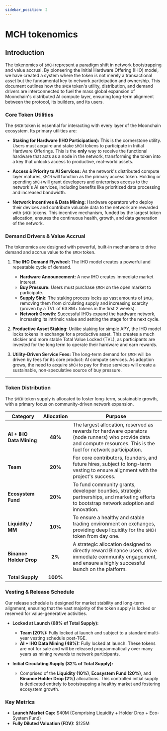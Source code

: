 ```yaml
---
sidebar_position: 2
---
```


# MCH tokenomics


## Introduction 

The tokenomics of `$MCH` represent a paradigm shift in network bootstrapping and value accrual. By pioneering the Initial Hardware Offering (IHO) model, we have created a system where the token is not merely a transactional asset but the fundamental key to network participation and ownership. This document outlines how the `$MCH` token's utility, distribution, and demand drivers are interconnected to fuel the mass global expansion of Moonchain's distributed AI compute layer, ensuring long-term alignment between the protocol, its builders, and its users.


### Core Token Utilities

The `$MCH` token is essential for interacting with every layer of the Moonchain ecosystem. Its primary utilities are:

*   **Staking for Hardware (IHO Participation):** This is the cornerstone utility. Users must acquire and stake `$MCH` tokens to participate in Initial Hardware Offerings. This is the **only** way to receive the functional hardware that acts as a node in the network, transforming the token into a key that unlocks access to productive, real-world assets.

*   **Access & Priority to AI Services:** As the network's distributed compute layer matures, `$MCH` will function as the primary access token. Holding or spending `$MCH` will grant developers and enterprises access to the network's AI services, including benefits like prioritized data processing and increased bandwidth.

*   **Network Incentives & Data Mining:** Hardware operators who deploy their devices and contribute valuable data to the network are rewarded with `$MCH` tokens. This incentive mechanism, funded by the largest token allocation, ensures the continuous health, growth, and data generation of the network.

### Demand Drivers & Value Accrual

The tokenomics are designed with powerful, built-in mechanisms to drive demand and accrue value to the `$MCH` token.

1.  **The IHO Demand Flywheel:** The IHO model creates a powerful and repeatable cycle of demand.
    *   **Hardware Announcement:** A new IHO creates immediate market interest.
    *   **Buy Pressure:** Users must purchase `$MCH` on the open market to participate.
    *   **Supply Sink:** The staking process locks up vast amounts of `$MCH`, removing them from circulating supply and increasing scarcity (proven by a TVL of 63.8M+ tokens in the first 2 weeks).
    *   **Network Growth:** Successful IHOs expand the hardware network, increasing its intrinsic value and setting the stage for the next cycle.

2.  **Productive Asset Staking:** Unlike staking for simple APY, the IHO model locks tokens in exchange for a productive asset. This creates a much stickier and more stable Total Value Locked (TVL), as participants are invested for the long term to operate their hardware and earn rewards.

3.  **Utility-Driven Service Fees:** The long-term demand for `$MCH` will be driven by fees for its core product: AI compute services. As adoption grows, the need to acquire `$MCH` to pay for these services will create a sustainable, non-speculative source of buy pressure.

---

### Token Distribution

The `$MCH` token supply is allocated to foster long-term, sustainable growth, with a primary focus on community-driven network expansion.

| Category                  | Allocation | Purpose                                                                                                                                                            |
| ------------------------- | :--------: | ------------------------------------------------------------------------------------------------------------------------------------------------------------------ |
| **AI + IHO Data Mining**  |   **48%**  | The largest allocation, reserved as rewards for hardware operators (node runners) who provide data and compute resources. This is the fuel for network participation. |
| **Team**                  |   **20%**  | For core contributors, founders, and future hires, subject to long-term vesting to ensure alignment with the project's success.                                       |
| **Ecosystem Fund**        |   **20%**  | To fund community grants, developer bounties, strategic partnerships, and marketing efforts to bootstrap network adoption and innovation.                          |
| **Liquidity / MM**        |   **10%**  | To ensure a healthy and stable trading environment on exchanges, providing deep liquidity for the `$MCH` token from day one.                                            |
| **Binance Holder Drop**   |    **2%**  | A strategic allocation designed to directly reward Binance users, drive immediate community engagement, and ensure a highly successful launch on the platform.         |
| **Total Supply**          |  **100%**  |                                                                                                                                                                    |

### Vesting & Release Schedule

Our release schedule is designed for market stability and long-term alignment, ensuring that the vast majority of the token supply is locked or reserved for value-generative activities.

*   **Locked at Launch (68% of Total Supply):**
    *   **Team (20%):** Fully locked at launch and subject to a standard multi-year vesting schedule post-TGE.
    *   **AI + IHO Data Mining (48%):** Fully locked at launch. These tokens are not for sale and will be released programmatically over many years as mining rewards to network participants.

*   **Initial Circulating Supply (32% of Total Supply):**
    *   Comprised of the **Liquidity (10%)**, **Ecosystem Fund (20%)**, and **Binance Holder Drop (2%)** allocations. This controlled initial supply is dedicated entirely to bootstrapping a healthy market and fostering ecosystem growth.

### Key Metrics

*   **Launch Market Cap:** $40M (Comprising Liquidity + Holder Drop + Eco-System Fund)
*   **Fully Diluted Valuation (FDV):** $125M
